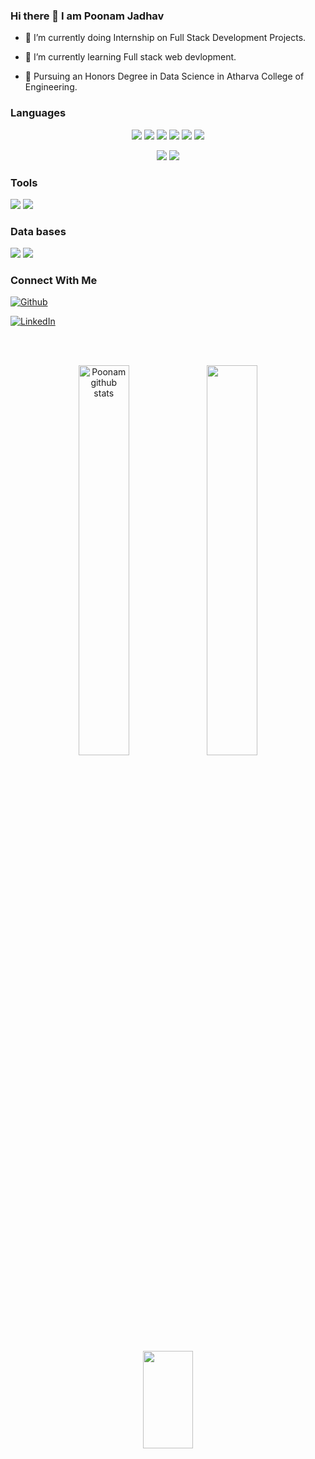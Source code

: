 ### Hi there 👋 I am Poonam Jadhav






- 🔭 I’m currently doing Internship on Full Stack Development Projects.
- 🌱 I’m currently learning Full stack web devlopment.

- 🔢 Pursuing an Honors Degree in Data Science in Atharva College of Engineering.





<h3>Languages</h3>
<p align="center">
  <img src="https://img.shields.io/badge/Python-3776AB?style=for-the-badge&logo=python&logoColor=white" />
  <img src="https://img.shields.io/badge/HTML5-E34F26?style=for-the-badge&logo=html5&logoColor=white" />
  <img src="https://img.shields.io/badge/CSS3-1572B6?style=for-the-badge&logo=css3&logoColor=white" />
  <img src="https://img.shields.io/badge/JavaScript-323330?style=for-the-badge&logo=javascript&logoColor=F7DF1E" />
  <img src="https://img.shields.io/badge/TypeScript-007ACC?style=for-the-badge&logo=typescript&logoColor=white" />
  <img src="https://img.shields.io/badge/C-00599C?style=for-the-badge&logo=c&logoColor=white" />
  </p>
  <p align="center">
  <img src="https://img.shields.io/badge/C%2B%2B-00599C?style=for-the-badge&logo=c%2B%2B&logoColor=white" />
  
  <img src="https://img.shields.io/badge/Java-ED8B00?style=for-the-badge&logo=java&logoColor=white" />
  
 
</p>
<h3>Tools</h3>
<p align="left">

  <img src="https://img.shields.io/badge/Visual_Studio_Code-0078D4?style=for-the-badge&logo=visual%20studio%20code&logoColor=white" />

<img src="https://img.shields.io/badge/Eclipse-2C2255?style=for-the-badge&logo=eclipse b&logoColor=white" />
  
</p>
<h3>Data bases</h3>
<p>

  <img src="https://img.shields.io/badge/MySQL-00000F?style=for-the-badge&logo=mysql&logoColor=white" />
  <img src="https://img.shields.io/badge/MongoDB-4EA94B?style=for-the-badge&logo=mongodb&logoColor=white" />
</p>

<h3>Connect With Me</h3>

[<img alt="Github" src="https://img.shields.io/badge/GitHub-%2312100E.svg?&style=for-the-badge&logo=Github&logoColor=white" />](https://github.com/POONAMJADHAV65) 


 [<img alt="LinkedIn" src="https://img.shields.io/badge/LinkedIn-0077B5?style=for-the-badge&logo=linkedin&logoColor=white" />](https://www.linkedin.com/in/poonam-jadhav-8b23a6246)



</br>
</br>




<p align="center">
<img width="40%" height="40%" align="center" src="https://github-readme-stats.anuraghazra1.vercel.app/api?username=POONAMJADHAV65&show_icons=true&include_all_commits=true&theme=radical" alt="Poonam github stats" />

 <img width="40%" padding-left="40%" align="center" src="https://github-readme-streak-stats.herokuapp.com/?user=POONAMJADHAV65&theme=transparent" />

 <br/>
 <br/>
 
  
<img width="40%" height="20%" align="center" src="https://github-readme-stats.anuraghazra1.vercel.app/api/top-langs/?username=POONAMJADHAV65&layout=donut-vertical&theme=radical" />
  
 </p>

 <!--[<img alt="Gamil" src="https://img.shields.io/badge/Gmail-D14836?style=for-the-badge&logo=gmail&logoColor=white"/>](https://mail.google.com/mail/u/0/?tab=rm#inbox?compose=new)





